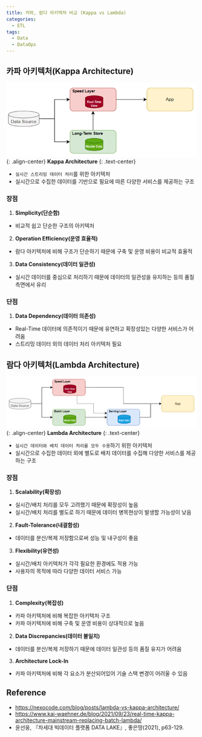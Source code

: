```yaml
---
title: 카파, 람다 아키텍처 비교 (Kappa vs Lambda)
categories:
  - ETL
tags:
  - Data
  - DataOps
---
```


## 카파 아키텍처(Kappa Architecture)

![kappa architecture](/assets/images/posts/2023-3-21-kappa-and-lambda-architecture/kappa_architecture.png){: .align-center}
**Kappa Architecture**
{: .text-center}

- `실시간 스트리밍 데이터 처리`를 위한 아키텍처
- 실시간으로 수집한 데이터를 기반으로 필요에 따른 다양한 서비스를 제공하는 구조

### 장점
1. **Simplicity(단순함)**
  - 비교적 쉽고 단순한 구조의 아키텍처
2. **Operation Efficiency(운영 효율적)**
  - 람다 아키텍처에 비해 구조가 단순하기 때문에 구축 및 운영 비용이 비교적 효율적
3. **Data Consistency(데이터 일관성)**
  - 실시간 데이터를 중심으로 처리하기 때문에 데이터의 일관성을 유지하는 등의 품질 측면에서 유리

### 단점
1. **Data Dependency(데이터 의존성)**
  - Real-Time 데이터에 의존적이기 때문에 유연하고 확장성있는 다양한 서비스가 어려움
  - 스트리밍 데이터 외의 데이터 처리 아키텍처 필요


## 람다 아키텍처(Lambda Architecture)

![lambda architecture](/assets/images/posts/2023-3-21-kappa-and-lambda-architecture/lambda_architecture.png){: .align-center}
**Lambda Architecture**
{: .text-center}

- `실시간 데이터와 배치 데이터 처리를 모두 수용`하기 위한 아키텍처
- 실시간으로 수집한 데이터 외에 별도로 배치 데이터를 수집해 다양한 서비스를 제공하는 구조

### 장점
1. **Scalability(확장성)**
  - 실시간/배치 처리를 모두 고려했기 때문에 확장성이 높음
  - 실시간/배치 처리를 별도로 하기 때문에 데이터 병목현상이 발생할 가능성이 낮음
2. **Fault-Tolerance(내결함성)**
  - 데이터를 분산/복제 저장함으로써 성능 및 내구성이 좋음
3. **Flexibility(유연성)**
  - 실시간/배치 아키텍처가 각각 필요한 환경에도 적용 가능
  - 사용자의 목적에 따라 다양한 데이터 서비스 가능

### 단점
1. **Complexity(복잡성)**
  - 카파 아키텍처에 비해 복잡한 아키텍처 구조
  - 카파 아키텍처에 비해 구축 및 운영 비용이 상대적으로 높음
2. **Data Discrepancies(데이터 불일치)**
  - 데이터를 분산/복제 저장하기 때문에 데이터 일관성 등의 품질 유지가 어려움
3. **Architecture Lock-In**
  - 카파 아키텍처에 비해 각 요소가 분산되어있어 기술 스택 변경이 어려울 수 있음


## **Reference**
- <https://nexocode.com/blog/posts/lambda-vs-kappa-architecture/>
- <https://www.kai-waehner.de/blog/2021/09/23/real-time-kappa-architecture-mainstream-replacing-batch-lambda/>
- 윤선웅, 『차세대 빅데이터 플랫폼 DATA LAKE』, 좋은땅(2021), p63-129.